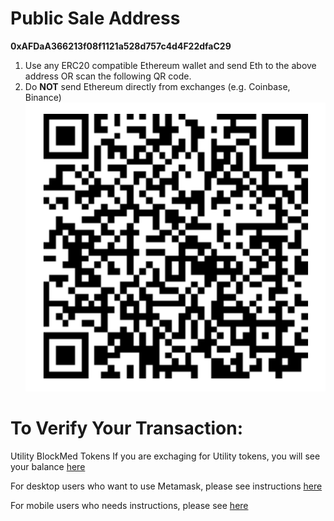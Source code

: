 # Public Sale Address
**0xAFDaA366213f08f1121a528d757c4d4F22dfaC29**

1. Use any ERC20 compatible Ethereum wallet and send Eth to the above address OR scan the following QR code.
2. Do **NOT** send Ethereum directly from exchanges (e.g. Coinbase, Binance)
![QR Code](https://github.com/BlockMedical/BlockMedical/raw/master/docs/mobiledocs/tradecontract_QRcode.mainnet.png)

# To Verify Your Transaction:

Utility BlockMed Tokens
If you are exchaging for Utility tokens, you will see your balance [here](https://etherscan.io/address/0xafdaa366213f08f1121a528d757c4d4f22dfac29)

For desktop users who want to use Metamask, please see instructions [here](https://github.com/BlockMedical/BlockMedical/blob/master/docs/metamaskdocs/metamask_exchange_instructions.md)

For mobile users who needs instructions, please see [here](https://github.com/BlockMedical/BlockMedical/blob/master/docs/mobiledocs/README.md)
